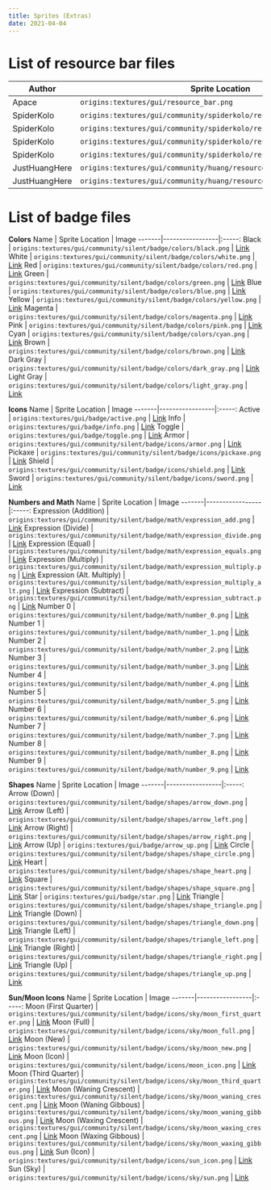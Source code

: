 ```yaml
---
title: Sprites (Extras)
date: 2021-04-04
---
```


# List of resource bar files

Author | Sprite Location | Image
-------|-----------------|:-----:
Apace | `origins:textures/gui/resource_bar.png` | [Link](https://github.com/apace100/origins-fabric/blob/1.18/src/main/resources/assets/origins/textures/gui/resource_bar.png)
SpiderKolo | `origins:textures/gui/community/spiderkolo/resource_bar_01.png` | [Link](https://github.com/apace100/origins-fabric/blob/1.18/src/main/resources/assets/origins/textures/gui/community/spiderkolo/resource_bar_01.png)
SpiderKolo | `origins:textures/gui/community/spiderkolo/resource_bar_02.png` | [Link](https://github.com/apace100/origins-fabric/blob/1.18/src/main/resources/assets/origins/textures/gui/community/spiderkolo/resource_bar_02.png)
SpiderKolo | `origins:textures/gui/community/spiderkolo/resource_bar_03.png` | [Link](https://github.com/apace100/origins-fabric/blob/1.18/src/main/resources/assets/origins/textures/gui/community/spiderkolo/resource_bar_03.png)
SpiderKolo | `origins:textures/gui/community/spiderkolo/resource_bar_points_01.png` | [Link](https://github.com/apace100/origins-fabric/blob/1.18/src/main/resources/assets/origins/textures/gui/community/spiderkolo/resource_bar_points_01.png)
JustHuangHere | `origins:textures/gui/community/huang/resource_bar_01.png` | [Link](https://github.com/apace100/origins-fabric/blob/1.18/src/main/resources/assets/origins/textures/gui/community/huang/resource_bar_01.png)
JustHuangHere | `origins:textures/gui/community/huang/resource_bar_02.png` | [Link](https://github.com/apace100/origins-fabric/blob/1.18/src/main/resources/assets/origins/textures/gui/community/huang/resource_bar_02.png)


# List of badge files
**Colors**
Name | Sprite Location | Image
-------|-----------------|:-----:
Black | `origins:textures/gui/community/silent/badge/colors/black.png` | [Link](https://github.com/apace100/origins-fabric/blob/1.20/src/main/resources/assets/origins/textures/gui/community/silent/badge/colors/black.png)
White | `origins:textures/gui/community/silent/badge/colors/white.png` | [Link](https://github.com/apace100/origins-fabric/blob/1.20/src/main/resources/assets/origins/textures/gui/community/silent/badge/colors/white.png)
Red | `origins:textures/gui/community/silent/badge/colors/red.png` | [Link](https://github.com/apace100/origins-fabric/blob/1.20/src/main/resources/assets/origins/textures/gui/community/silent/badge/colors/red.png)
Green | `origins:textures/gui/community/silent/badge/colors/green.png` | [Link](https://github.com/apace100/origins-fabric/blob/1.20/src/main/resources/assets/origins/textures/gui/community/silent/badge/colors/green.png)
Blue | `origins:textures/gui/community/silent/badge/colors/blue.png` | [Link](https://github.com/apace100/origins-fabric/blob/1.20/src/main/resources/assets/origins/textures/gui/community/silent/badge/colors/blue.png)
Yellow | `origins:textures/gui/community/silent/badge/colors/yellow.png` | [Link](https://github.com/apace100/origins-fabric/blob/1.20/src/main/resources/assets/origins/textures/gui/community/silent/badge/colors/yellow.png)
Magenta | `origins:textures/gui/community/silent/badge/colors/magenta.png` | [Link](https://github.com/apace100/origins-fabric/blob/1.20/src/main/resources/assets/origins/textures/gui/community/silent/badge/colors/magenta.png)
Pink | `origins:textures/gui/community/silent/badge/colors/pink.png` | [Link](https://github.com/apace100/origins-fabric/blob/1.20/src/main/resources/assets/origins/textures/gui/community/silent/badge/colors/pink.png)
Cyan | `origins:textures/gui/community/silent/badge/colors/cyan.png` | [Link](https://github.com/apace100/origins-fabric/blob/1.20/src/main/resources/assets/origins/textures/gui/community/silent/badge/colors/cyan.png)
Brown | `origins:textures/gui/community/silent/badge/colors/brown.png` | [Link](https://github.com/apace100/origins-fabric/blob/1.20/src/main/resources/assets/origins/textures/gui/community/silent/badge/colors/brown.png)
Dark Gray | `origins:textures/gui/community/silent/badge/colors/dark_gray.png` | [Link](https://github.com/apace100/origins-fabric/blob/1.20/src/main/resources/assets/origins/textures/gui/community/silent/badge/colors/dark_gray.png)
Light Gray | `origins:textures/gui/community/silent/badge/colors/light_gray.png` | [Link](https://github.com/apace100/origins-fabric/blob/1.20/src/main/resources/assets/origins/textures/gui/community/silent/badge/colors/light_gray.png)

**Icons**
Name | Sprite Location | Image
-------|-----------------|:-----:
Active | `origins:textures/gui/badge/active.png` | [Link](https://github.com/apace100/origins-fabric/blob/1.18/src/main/resources/assets/origins/textures/gui/badge/active.png)
Info | `origins:textures/gui/badge/info.png` | [Link](https://github.com/apace100/origins-fabric/blob/1.18/src/main/resources/assets/origins/textures/gui/badge/info.png)
Toggle | `origins:textures/gui/badge/toggle.png` | [Link](https://github.com/apace100/origins-fabric/blob/1.18/src/main/resources/assets/origins/textures/gui/badge/toggle.png)
Armor | `origins:textures/gui/community/silent/badge/icons/armor.png` | [Link](https://github.com/apace100/origins-fabric/blob/1.20/src/main/resources/assets/origins/textures/gui/community/silent/badge/icons/armor.png)
Pickaxe | `origins:textures/gui/community/silent/badge/icons/pickaxe.png` | [Link](https://github.com/apace100/origins-fabric/blob/1.20/src/main/resources/assets/origins/textures/gui/community/silent/badge/icons/pickaxe.png)
Shield | `origins:textures/gui/community/silent/badge/icons/shield.png` | [Link](https://github.com/apace100/origins-fabric/blob/1.20/src/main/resources/assets/origins/textures/gui/community/silent/badge/icons/shield.png)
Sword | `origins:textures/gui/community/silent/badge/icons/sword.png` | [Link](https://github.com/apace100/origins-fabric/blob/1.20/src/main/resources/assets/origins/textures/gui/community/silent/badge/icons/sword.png)

**Numbers and Math**
Name | Sprite Location | Image
-------|-----------------|:-----:
Expression (Addition) | `origins:textures/gui/community/silent/badge/math/expression_add.png` | [Link](https://github.com/apace100/origins-fabric/blob/1.20/src/main/resources/assets/origins/textures/gui/community/silent/badge/math/expression_add.png)
Expression (Divide) | `origins:textures/gui/community/silent/badge/math/expression_divide.png` | [Link](https://github.com/apace100/origins-fabric/blob/1.20/src/main/resources/assets/origins/textures/gui/community/silent/badge/math/expression_divide.png)
Expression (Equal) | `origins:textures/gui/community/silent/badge/math/expression_equals.png` | [Link](https://github.com/apace100/origins-fabric/blob/1.20/src/main/resources/assets/origins/textures/gui/community/silent/badge/math/expression_equals.png)
Expression (Multiply) | `origins:textures/gui/community/silent/badge/math/expression_multiply.png` | [Link](https://github.com/apace100/origins-fabric/blob/1.20/src/main/resources/assets/origins/textures/gui/community/silent/badge/math/expression_multiply.png)
Expression (Alt. Multiply) | `origins:textures/gui/community/silent/badge/math/expression_multiply_alt.png` | [Link](https://github.com/apace100/origins-fabric/blob/1.20/src/main/resources/assets/origins/textures/gui/community/silent/badge/math/expression_multiply_alt.png)
Expression (Subtract) | `origins:textures/gui/community/silent/badge/math/expression_subtract.png` | [Link](https://github.com/apace100/origins-fabric/blob/1.20/src/main/resources/assets/origins/textures/gui/community/silent/badge/math/expression_subtract.png)
Number 0 | `origins:textures/gui/community/silent/badge/math/number_0.png` | [Link](https://github.com/apace100/origins-fabric/blob/1.20/src/main/resources/assets/origins/textures/gui/community/silent/badge/math/number_0.png)
Number 1 | `origins:textures/gui/community/silent/badge/math/number_1.png` | [Link](https://github.com/apace100/origins-fabric/blob/1.20/src/main/resources/assets/origins/textures/gui/community/silent/badge/math/number_1.png)
Number 2 | `origins:textures/gui/community/silent/badge/math/number_2.png` | [Link](https://github.com/apace100/origins-fabric/blob/1.20/src/main/resources/assets/origins/textures/gui/community/silent/badge/math/number_2.png)
Number 3 | `origins:textures/gui/community/silent/badge/math/number_3.png` | [Link](https://github.com/apace100/origins-fabric/blob/1.20/src/main/resources/assets/origins/textures/gui/community/silent/badge/math/number_3.png)
Number 4 | `origins:textures/gui/community/silent/badge/math/number_4.png` | [Link](https://github.com/apace100/origins-fabric/blob/1.20/src/main/resources/assets/origins/textures/gui/community/silent/badge/math/number_4.png)
Number 5 | `origins:textures/gui/community/silent/badge/math/number_5.png` | [Link](https://github.com/apace100/origins-fabric/blob/1.20/src/main/resources/assets/origins/textures/gui/community/silent/badge/math/number_5.png)
Number 6 | `origins:textures/gui/community/silent/badge/math/number_6.png` | [Link](https://github.com/apace100/origins-fabric/blob/1.20/src/main/resources/assets/origins/textures/gui/community/silent/badge/math/number_6.png)
Number 7 | `origins:textures/gui/community/silent/badge/math/number_7.png` | [Link](https://github.com/apace100/origins-fabric/blob/1.20/src/main/resources/assets/origins/textures/gui/community/silent/badge/math/number_7.png)
Number 8 | `origins:textures/gui/community/silent/badge/math/number_8.png` | [Link](https://github.com/apace100/origins-fabric/blob/1.20/src/main/resources/assets/origins/textures/gui/community/silent/badge/math/number_8.png)
Number 9 | `origins:textures/gui/community/silent/badge/math/number_9.png` | [Link](https://github.com/apace100/origins-fabric/blob/1.20/src/main/resources/assets/origins/textures/gui/community/silent/badge/math/number_9.png)

**Shapes**
Name | Sprite Location | Image
-------|-----------------|:-----:
Arrow (Down) | `origins:textures/gui/community/silent/badge/shapes/arrow_down.png` | [Link](https://github.com/apace100/origins-fabric/blob/1.20/src/main/resources/assets/origins/textures/gui/community/silent/badge/shapes/arrow_down.png)
Arrow (Left) | `origins:textures/gui/community/silent/badge/shapes/arrow_left.png` | [Link](https://github.com/apace100/origins-fabric/blob/1.20/src/main/resources/assets/origins/textures/gui/community/silent/badge/shapes/arrow_left.png)
Arrow (Right) | `origins:textures/gui/community/silent/badge/shapes/arrow_right.png` | [Link](https://github.com/apace100/origins-fabric/blob/1.20/src/main/resources/assets/origins/textures/gui/community/silent/badge/shapes/arrow_right.png)
Arrow (Up) | `origins:textures/gui/badge/arrow_up.png` | [Link](https://github.com/apace100/origins-fabric/blob/1.18/src/main/resources/assets/origins/textures/gui/badge/arrow_up.png)
Circle | `origins:textures/gui/community/silent/badge/shapes/shape_circle.png` | [Link](https://github.com/apace100/origins-fabric/blob/1.20/src/main/resources/assets/origins/textures/gui/community/silent/badge/shapes/shape_circle.png)
Heart | `origins:textures/gui/community/silent/badge/shapes/shape_heart.png` | [Link](https://github.com/apace100/origins-fabric/blob/1.20/src/main/resources/assets/origins/textures/gui/community/silent/badge/shapes/shape_heart.png)
Square | `origins:textures/gui/community/silent/badge/shapes/shape_square.png` | [Link](https://github.com/apace100/origins-fabric/blob/1.20/src/main/resources/assets/origins/textures/gui/community/silent/badge/shapes/shape_square.png)
Star | `origins:textures/gui/badge/star.png` | [Link](https://github.com/apace100/origins-fabric/blob/1.18/src/main/resources/assets/origins/textures/gui/badge/star.png)
Triangle | `origins:textures/gui/community/silent/badge/shapes/shape_triangle.png` | [Link](https://github.com/apace100/origins-fabric/blob/1.20/src/main/resources/assets/origins/textures/gui/community/silent/badge/shapes/shape_triangle.png)
Triangle (Down) | `origins:textures/gui/community/silent/badge/shapes/triangle_down.png` | [Link](https://github.com/apace100/origins-fabric/blob/1.20/src/main/resources/assets/origins/textures/gui/community/silent/badge/shapes/triangle_down.png)
Triangle (Left) | `origins:textures/gui/community/silent/badge/shapes/triangle_left.png` | [Link](https://github.com/apace100/origins-fabric/blob/1.20/src/main/resources/assets/origins/textures/gui/community/silent/badge/shapes/triangle_left.png)
Triangle (Right) | `origins:textures/gui/community/silent/badge/shapes/triangle_right.png` | [Link](https://github.com/apace100/origins-fabric/blob/1.20/src/main/resources/assets/origins/textures/gui/community/silent/badge/shapes/triangle_right.png)
Triangle (Up) | `origins:textures/gui/community/silent/badge/shapes/triangle_up.png` | [Link](https://github.com/apace100/origins-fabric/blob/1.20/src/main/resources/assets/origins/textures/gui/community/silent/badge/shapes/triangle_up.png)


**Sun/Moon Icons**
Name | Sprite Location | Image
-------|-----------------|:-----:
Moon (First Quarter) | `origins:textures/gui/community/silent/badge/icons/sky/moon_first_quarter.png` | [Link](https://github.com/apace100/origins-fabric/blob/1.20/src/main/resources/assets/origins/textures/gui/community/silent/badge/icons/sky/moon_first_quarter.png)
Moon (Full) | `origins:textures/gui/community/silent/badge/icons/sky/moon_full.png` | [Link](https://github.com/apace100/origins-fabric/blob/1.20/src/main/resources/assets/origins/textures/gui/community/silent/badge/icons/sky/moon_full.png)
Moon (New) | `origins:textures/gui/community/silent/badge/icons/sky/moon_new.png` | [Link](https://github.com/apace100/origins-fabric/blob/1.20/src/main/resources/assets/origins/textures/gui/community/silent/badge/icons/sky/new.png)
Moon (Icon) | `origins:textures/gui/community/silent/badge/icons/moon_icon.png` | [Link](https://github.com/apace100/origins-fabric/blob/1.20/src/main/resources/assets/origins/textures/gui/community/silent/badge/icons/moon_icon.png)
Moon (Third Quarter) | `origins:textures/gui/community/silent/badge/icons/sky/moon_third_quarter.png` | [Link](https://github.com/apace100/origins-fabric/blob/1.20/src/main/resources/assets/origins/textures/gui/community/silent/badge/icons/sky/moon_third_quarter.png)
Moon (Waning Crescent) | `origins:textures/gui/community/silent/badge/icons/sky/moon_waning_crescent.png` | [Link](https://github.com/apace100/origins-fabric/blob/1.20/src/main/resources/assets/origins/textures/gui/community/silent/badge/icons/sky/moon_waning_crescent.png)
Moon (Waning Gibbous) | `origins:textures/gui/community/silent/badge/icons/sky/moon_waning_gibbous.png` | [Link](https://github.com/apace100/origins-fabric/blob/1.20/src/main/resources/assets/origins/textures/gui/community/silent/badge/icons/sky/moon_waning_gibbous.png)
Moon (Waxing Crescent) | `origins:textures/gui/community/silent/badge/icons/sky/moon_waxing_crescent.png` | [Link](https://github.com/apace100/origins-fabric/blob/1.20/src/main/resources/assets/origins/textures/gui/community/silent/badge/icons/sky/moon_waxing_crescent.png)
Moon (Waxing Gibbous) | `origins:textures/gui/community/silent/badge/icons/sky/moon_waxing_gibbous.png` | [Link](https://github.com/apace100/origins-fabric/blob/1.20/src/main/resources/assets/origins/textures/gui/community/silent/badge/icons/sky/moon_waxing_gibbous.png)
Sun (Icon) | `origins:textures/gui/community/silent/badge/icons/sun_icon.png` | [Link](https://github.com/apace100/origins-fabric/blob/1.20/src/main/resources/assets/origins/textures/gui/community/silent/badge/icons/sun_icon.png)
Sun (Sky) | `origins:textures/gui/community/silent/badge/icons/sky/sun.png` | [Link](https://github.com/apace100/origins-fabric/blob/1.20/src/main/resources/assets/origins/textures/gui/community/silent/badge/icons/sky/sun.png)
